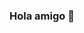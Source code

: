### Hola amigo 👋

<!--
**tommimaki/tommimaki** is a ✨ _special_ ✨ repository because its `README.md` (this file) appears on your GitHub profile.

Here are some ideas to get you started:

- 🔭 I’m currently working on enhancing my skills in web development technologies such as TypeScript, React, Node.js, and more. 
- 🤔 I’m looking for help with securing an internship or a junior level position in web development, where I can apply my skills, learn from experienced professionals, and grow as a developer.
- 📫 How to reach me: Feel free to connect with me on LinkedIn,[LinkedIn](https://www.linkedin.com/in/tommimaki), or checkout my [Portfolio](https://tommimaki.com/)with email form!
- ⚡ Fun fact: I love skateboarding!
-->
